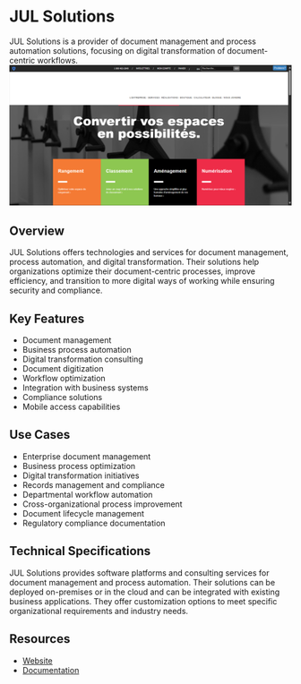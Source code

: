 
# JUL Solutions

JUL Solutions is a provider of document management and process automation solutions, focusing on digital transformation of document-centric workflows.
![JUL Solutions](./assets/jul-solutions.png)

## Overview

JUL Solutions offers technologies and services for document management, process automation, and digital transformation. Their solutions help organizations optimize their document-centric processes, improve efficiency, and transition to more digital ways of working while ensuring security and compliance.

## Key Features

- Document management
- Business process automation
- Digital transformation consulting
- Document digitization
- Workflow optimization
- Integration with business systems
- Compliance solutions
- Mobile access capabilities

## Use Cases

- Enterprise document management
- Business process optimization
- Digital transformation initiatives
- Records management and compliance
- Departmental workflow automation
- Cross-organizational process improvement
- Document lifecycle management
- Regulatory compliance documentation

## Technical Specifications

JUL Solutions provides software platforms and consulting services for document management and process automation. Their solutions can be deployed on-premises or in the cloud and can be integrated with existing business applications. They offer customization options to meet specific organizational requirements and industry needs.

## Resources

- [Website](https://www.julsolutions.ca)
- [Documentation](https://www.julsolutions.ca/resources)
